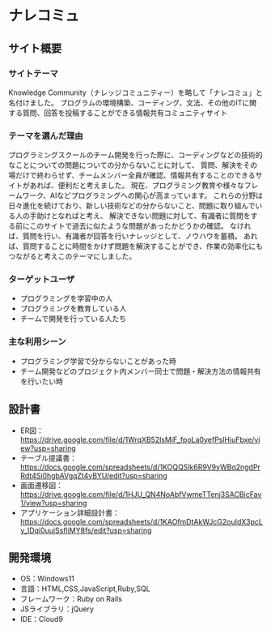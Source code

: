 # ナレコミュ

## サイト概要

### サイトテーマ
Knowledge Community（ナレッジコミュニティー）を略して「ナレコミュ」と名付けました。
プログラムの環境構築、コーディング、文法、その他のITに関する質問、回答を投稿することができる情報共有コミュニティサイト

### テーマを選んだ理由
プログラミングスクールのチーム開発を行った際に、コーディングなどの技術的なことについての問題についての分からないことに対して、
質問、解決をその場だけで終わらせず、チームメンバー全員が確認、情報共有することのできるサイトがあれば、便利だと考えました。
現在、プログラミング教育や様々なフレームワーク、AIなどプログラミングへの関心が高まっています。
これらの分野は日々進化を続けており、新しい技術などの分からないこと、問題に取り組んでいる人の手助けとなればと考え、
解決できない問題に対して、有識者に質問をする前にこのサイトで過去に似たような問題があったかどうかの確認。
なければ、質問を行い、有識者が回答を行いナレッジとして、ノウハウを蓄積。
あれば、質問することに時間をかけず問題を解決することができ、作業の効率化にもつながると考えこのテーマにしました。

### ターゲットユーザ
* プログラミングを学習中の人
* プログラミングを教育している人
* チームで開発を行っている人たち

### 主な利用シーン
* プログラミング学習で分からないことがあった時
* チーム開発などのプロジェクト内メンバー同士で問題・解決方法の情報共有を行いたい時

## 設計書
* ER図：https://drive.google.com/file/d/1WrqXB52lsMiF_fpoLa0yefPslHjuFbxe/view?usp=sharing
* テーブル提議書：https://docs.google.com/spreadsheets/d/1KOQQSlk6R9V9yWBq2ngdPrRdt4Si0hgbAVgqZt4yBYU/edit?usp=sharing
* 画面遷移図：https://drive.google.com/file/d/1HJU_QN4NoAbfVwmeTTenj3SACBicFav1/view?usp=sharing
* アプリケーション詳細設計書：https://docs.google.com/spreadsheets/d/1KAOfmDtAkWJcG2ouIdX3pcLy_IDqi0uujSsfliMY8fs/edit?usp=sharing

## 開発環境
* OS：Windows11
* 言語：HTML,CSS,JavaScript,Ruby,SQL
* フレームワーク：Ruby on Rails
* JSライブラリ：jQuery
* IDE：Cloud9
